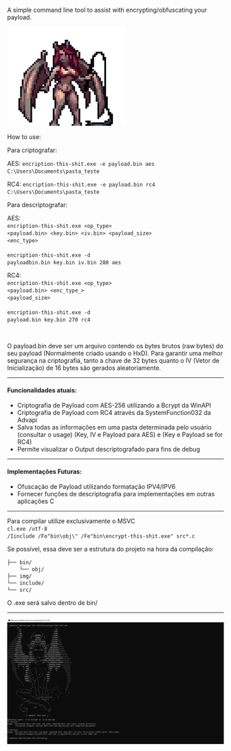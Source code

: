 A simple command line tool to assist with encrypting/obfuscating your payload. 

![succubus_png](img/suc_gif.gif)

How to use:

Para criptografar:

AES:
<code>encription-this-shit.exe -e payload.bin aes C:\Users\Documents\pasta_teste</code><br>

RC4:
<code>encription-this-shit.exe -e payload.bin rc4 C:\Users\Documents\pasta_teste</code><br>

Para descriptografar:

AES:<br>
<code>encription-this-shit.exe <op_type> <payload.bin> <key.bin> <iv.bin> <payload_size> <enc_type><br></code><br>
<code>encription-this-shit.exe -d payloadbin.bin key.bin iv.bin 288 aes</code>

RC4:<br>
<code>encription-this-shit.exe <op_type> <payload.bin> <enc_type_> <payload_size><br></code><br>
<code>encription-this-shit.exe -d payload.bin key.bin 270 rc4</code>

<br>

O payload.bin deve ser um arquivo contendo os bytes brutos (raw bytes) do seu payload (Normalmente criado usando o HxD). Para garantir uma melhor segurança na criptografia, tanto a chave de 32 bytes quanto o IV (Vetor de Inicialização) de 16 bytes são gerados aleatoriamente.

<hr>

#### Funcionalidades atuais:

- Criptografia de Payload com AES-256 utilizando a Bcrypt da WinAPI
- Criptografia de Payload com RC4 através da SystemFunction032 da Advapi
- Salva todas as informações em uma pasta determinada pelo usuário (consultar o usage) (Key, IV e Payload para AES) e (Key e Payload se for RC4)
- Permite visualizar o Output descriptografado para fins de debug

<hr>

#### Implementações Futuras:

- Ofuscação de Payload utilizando formatação IPV4/IPV6
- Fornecer funções de descriptografia para implementações em outras aplicações C

<hr>

Para compilar utilize exclusivamente o MSVC<br>
<code>cl.exe /utf-8 /Iinclude /Fo"bin\obj\\" /Fe"bin\encrypt-this-shit.exe" src\*.c</code>

Se possível, essa deve ser a estrutura do projeto na hora da compilação:<br>
```
├── bin/
    └── obj/
├── img/
└── include/
└── src/
```

O .exe será salvo dentro de bin/

<hr>

![usage](img/usage_screenshot.png)